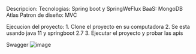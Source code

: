 Descripcion:
  Tecnologias: Spring boot y SpringWeFlux
  BaaS: MongoDB Atlas
  Patron de diseño: MVC
  
  Ejecucion del proyecto:
    1. Clone el proyecto en su computadora
    2. Se esta usando java 11 y springboot 2.7
    3. Ejecutar el proyecto y probar las apis


Swagger
![image](https://github.com/kazuma123/viajes/assets/49696897/6906bb77-f136-43c3-99ad-c0d60de08518)


